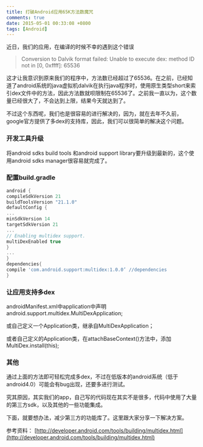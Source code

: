 ```yaml
---
title: 打破Android应用65K方法数魔咒
comments: true
date: 2015-05-01 00:33:08 +0800
tags: [Android]
---
```


近日，我们的应用，在编译的时候不幸的遇到这个错误

>Conversion to Dalvik format failed: Unable to execute dex: method ID not in [0, 0xffff]: 65536

这才让我意识到原来我们的程序中，方法数已经超过了65536。在之前，已经知道了android系统的java虚拟机dalvik在执行java程序时，使用原生类型short来索引dex文件中的方法，因此方法数就呗限制在65536了。之前我一直以为，这个数量已经很大了，不会达到上限，结果今天就达到了。
<!--more-->

不过这个东西呢，我们也是很容易的进行解决的，因为，就在去年不久前，google官方提供了多dex的支持库，因此，我们可以很简单的解决这个问题。


### 开发工具升级
将android sdks build tools 和android support library要升级到最新的，这个使用android sdks manager很容易就完成了。

### 配置build.gradle
```groovy
android { 
compileSdkVersion 21 
buildToolsVersion "21.1.0" 
defaultConfig {     
...     
minSdkVersion 14     
targetSdkVersion 21     
...     
// Enabling multidex support.     
multiDexEnabled true 
} 
... 
} 
dependencies{ 
compile 'com.android.support:multidex:1.0.0’ //dependencies
}
```

### 让应用支持多dex
androidManifest.xml中application中声明android.support.multidex.MultiDexApplication;

或自己定义一个Application类，继承自MultiDexApplication；

或者自己定义的Application类，在attachBaseContext()方法中，添加MultiDex.install(this);


### 其他
通过上面的方法即可轻松完成多dex，不过在低版本的android系统（低于android4.0）可能会有bug出现，还要多进行测试。

究其原因，其实我们的app，自己写的代码现在其实不是很多，代码中使用了大量的第三方sdk，以及其他的一些功能集成。

下面，就要想办法，减少第三方的功能库了。这里跟大家分享一下解决方案。

参考资料： [http://developer.android.com/tools/building/multidex.html](http://developer.android.com/tools/building/multidex.html)
